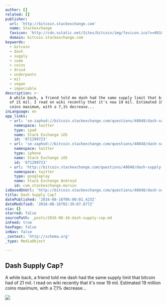 ```yaml
---
author: []
related: []
publisher:
  url: 'http://bitcoin.stackexchange.com'
  name: Stackexchange
  favicon: 'http://cdn.sstatic.net/Sites/bitcoin/img/favicon.ico?v=0910168c5c65'
  domain: bitcoin.stackexchange.com
keywords:
  - bitcoin
  - dash
  - supply
  - code
  - coins
  - druid
  - underpants
  - mil
  - vegan
  - impeccable
description: >-
  A while back, a friend told me dash had the same supply limit that bitcoin had
  of 21 mil. I read on wiki recently that it's now 19 mil. Estimated 19 million
  coins maximum, with a 7,1% decrease...
inLanguage: en
app_links:
  - url: 'se-zaphod://bitcoin.stackexchange.com/questions/48048/dash-supply-cap'
    namespace: twitter
    type: ipad
    name: Stack Exchange iOS
    id: '871299723'
  - url: 'se-zaphod://bitcoin.stackexchange.com/questions/48048/dash-supply-cap'
    namespace: twitter
    type: iphone
    name: Stack Exchange iOS
    id: '871299723'
  - url: 'http://bitcoin.stackexchange.com/questions/48048/dash-supply-cap'
    namespace: twitter
    type: googleplay
    name: Stack Exchange Android
    id: com.stackexchange.marvin
isBasedOnUrl: 'http://bitcoin.stackexchange.com/questions/48048/dash-supply-cap'
title: Dash Supply Cap?
datePublished: '2016-08-16T06:00:01.423Z'
dateModified: '2016-08-16T02:39:07.877Z'
via: {}
starred: false
sourcePath: _posts/2016-08-16-dash-supply-cap.md
inFeed: true
hasPage: false
inNav: false
_context: 'http://schema.org'
_type: MediaObject

---
```

<article style=""><h1>Dash Supply Cap?</h1><p>A while back, a friend told me dash had the same supply limit that bitcoin had of 21 mil. I read on wiki recently that it's now 19 mil. Estimated 19 million coins maximum, with a 7,1% decrease...</p><img src="http://cdn.sstatic.net/Sites/bitcoin/img/apple-touch-icon.png?v=a43e5a337e6b&amp;a" /></article>